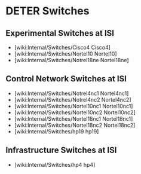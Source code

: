 # DETER Switches

## Experimental Switches at ISI
* [wiki:Internal/Switches/Cisco4 Cisco4]
* [wiki:Internal/Switches/Nortel10 Nortel10]
* [wiki:Internal/Switches/Notrel18ne Nortel18ne]

## Control Network Switches at ISI
* [wiki:Internal/Switches/Notrel4nc1 Nortel4nc1]
* [wiki:Internal/Switches/Notrel4nc2 Nortel4nc2]
* [wiki:Internal/Switches/Nortel10nc1 Nortel10nc1]
* [wiki:Internal/Switches/Nortel10nc2 Nortel10nc2]
* [wiki:Internal/Switches/Nortel18nc1 Nortel18nc1]
* [wiki:Internal/Switches/Nortel18nc2 Nortel18nc2]
* [wiki:Internal/Switches/hp19 hp19]

## Infrastructure Switches at ISI

* [wiki:Internal/Switches/hp4 hp4]